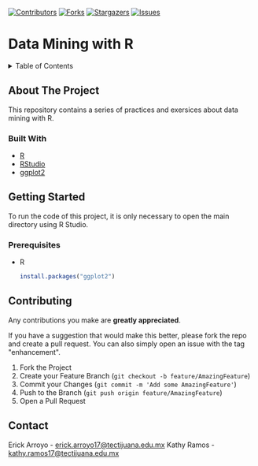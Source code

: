 [![Contributors][contributors-shield]][contributors-url]
[![Forks][forks-shield]][forks-url]
[![Stargazers][stars-shield]][stars-url]
[![Issues][issues-shield]][issues-url]

# Data Mining with R

<details>
  <summary>Table of Contents</summary>
  <ol>
    <li>
      <a href="#about-the-project">About The Project</a>
      <ul>
        <li><a href="#built-with">Built With</a></li>
      </ul>
    </li>
    <li>
      <a href="#getting-started">Getting Started</a>
      <ul>
        <li><a href="#prerequisites">Prerequisites</a></li>
      </ul>
    </li>
    <li><a href="#contributing">Contributing</a></li>
    <li><a href="#contact">Contact</a></li>
  </ol>
</details>

## About The Project
This repository contains a series of practices and exersices about data mining with R.

### Built With
* [R](https://www.r-project.org/)
* [RStudio](https://www.rstudio.com/)
* [ggplot2](https://plotly.com/ggplot2/getting-started/)


## Getting Started
To run the code of this project, it is only necessary to open the main directory using R Studio.

### Prerequisites
* R
  ```R
  install.packages("ggplot2")
  ```

## Contributing
Any contributions you make are **greatly appreciated**.

If you have a suggestion that would make this better, please fork the repo and create a pull request. You can also simply open an issue with the tag "enhancement".

1. Fork the Project
2. Create your Feature Branch (`git checkout -b feature/AmazingFeature`)
3. Commit your Changes (`git commit -m 'Add some AmazingFeature'`)
4. Push to the Branch (`git push origin feature/AmazingFeature`)
5. Open a Pull Request


## Contact

Erick Arroyo - erick.arroyo17@tectijuana.edu.mx
Kathy Ramos - kathy.ramos17@tectijuana.edu.mx

[contributors-shield]: https://img.shields.io/github/contributors/Erick-INCS/DataMining.svg?style=for-the-badge
[contributors-url]: https://github.com/othneildrew/Erick-INCS/DataMining/graphs/contributors
[forks-shield]: https://img.shields.io/github/forks/Erick-INCS/DataMining.svg?style=for-the-badge
[forks-url]: https://github.com/othneildrew/Erick-INCS/DataMining/network/members
[stars-shield]: https://img.shields.io/github/stars/Erick-INCS/DataMining.svg?style=for-the-badge
[stars-url]: https://github.com/Erick-INCS/DataMining/stargazers
[issues-shield]: https://img.shields.io/github/issues/Erick-INCS/DataMining.svg?style=for-the-badge
[issues-url]: https://github.com/Erick-INCS/DataMining/issues
[license-shield]: https://img.shields.io/github/license/Erick-INCS/DataMining.svg?style=for-the-badge
[license-url]: https://github.com/Erick-INCS/DataMining/blob/master/LICENSE.txt

